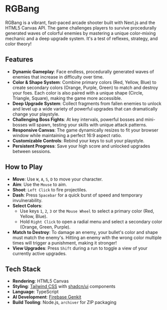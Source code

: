 # RGBang

RGBang is a vibrant, fast-paced arcade shooter built with Next.js and the HTML5 Canvas API. The game challenges players to survive procedurally generated waves of colorful enemies by mastering a unique color-mixing mechanic and a deep upgrade system. It's a test of reflexes, strategy, and color theory!

## Features

-   **Dynamic Gameplay**: Face endless, procedurally generated waves of enemies that increase in difficulty over time.
-   **Color & Shape System**: Combine primary colors (Red, Yellow, Blue) to create secondary colors (Orange, Purple, Green) to match and destroy your foes. Each color is also paired with a unique shape (Circle, Triangle, Square), making the game more accessible.
-   **Deep Upgrade System**: Collect fragments from fallen enemies to unlock and level up a wide variety of powerful upgrades that can dramatically change your playstyle.
-   **Challenging Boss Fights**: At key intervals, powerful bosses and mini-bosses will spawn, testing your skills with unique attack patterns.
-   **Responsive Canvas**: The game dynamically resizes to fit your browser window while maintaining a perfect 16:9 aspect ratio.
-   **Customizable Controls**: Rebind your keys to suit your playstyle.
-   **Persistent Progress**: Save your high score and unlocked upgrades between sessions.

## How to Play

-   **Move**: Use `W`, `A`, `S`, `D` to move your character.
-   **Aim**: Use the `Mouse` to aim.
-   **Shoot**: `Left Click` to fire projectiles.
-   **Dash**: Press `Spacebar` for a quick burst of speed and temporary invulnerability.
-   **Select Colors**:
    -   Use keys `1`, `2`, `3` or the `Mouse Wheel` to select a primary color (Red, Yellow, Blue).
    -   Hold `Right Click` to open a radial menu and select a secondary color (Orange, Green, Purple).
-   **Match to Destroy**: To damage an enemy, your bullet's color and shape must match the enemy's. Hitting an enemy with the wrong color multiple times will trigger a punishment, making it stronger!
-   **View Upgrades**: Press `Shift` during a run to toggle a view of your currently active upgrades.

## Tech Stack

-   **Rendering**: HTML5 Canvas
-   **Styling**: [Tailwind CSS](https://tailwindcss.com/) with [shadcn/ui](https://ui.shadcn.com/) components
-   **Language**: TypeScript
-   **AI Development**: [Firebase Genkit](https://firebase.google.com/docs/genkit)
-   **Build Tooling**: Node.js, `archiver` for ZIP packaging
